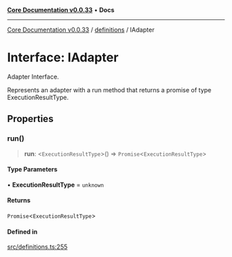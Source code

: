 [**Core Documentation v0.0.33**](../../README.md) • **Docs**

***

[Core Documentation v0.0.33](../../modules.md) / [definitions](../README.md) / IAdapter

# Interface: IAdapter

Adapter Interface.

Represents an adapter with a run method that returns a promise of type ExecutionResultType.

## Properties

### run()

> **run**: \<`ExecutionResultType`\>() => `Promise`\<`ExecutionResultType`\>

#### Type Parameters

• **ExecutionResultType** = `unknown`

#### Returns

`Promise`\<`ExecutionResultType`\>

#### Defined in

[src/definitions.ts:255](https://github.com/stonemjs/core/blob/08021ed6e90932028c37aa9d72d99b714efcda42/src/definitions.ts#L255)
